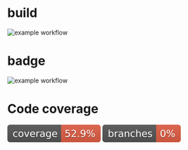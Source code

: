 # build
![example workflow](https://github.com/Fancia96/TAU6_5/actions/workflows/github-actions-demo.yml/badge.svg)

# badge
![example workflow](https://github.com/Fancia96/TAU6_5/actions/workflows/badge.yml/badge.svg)

# Code coverage
![coverage](.github/badges/jacoco.svg)
![branches coverage](.github/badges/branches.svg)
